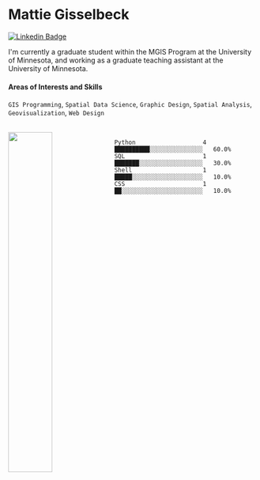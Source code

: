<h1 align="left">Mattie Gisselbeck</h1>


[![Linkedin Badge](https://img.shields.io/badge/-mattiegisselbeck-blue?style=flat-square&logo=Linkedin&logoColor=white&link=https://www.linkedin.com/in/mattiegisselbeck/)](https://www.linkedin.com/in/mattiegisselbeck/)

I'm currently a graduate student within the MGIS Program at the University of Minnesota, and working as a graduate teaching assistant at the University of Minnesota.


#### Areas of Interests and Skills
`GIS Programming`, `Spatial Data Science`, `Graphic Design`, `Spatial Analysis`, `Geovisualization`, `Web Design`

<br>
<a href="https://github.com/mattiegisselbeck/github-readme-stats"><img align="left" width="42%" src="https://github-readme-stats.vercel.app/api/top-langs/?username=mattiegisselbeck&layout=compact&theme=github_dark" /></a>


```text
Python                   4                   ██████████░░░░░░░░░░░░░░░   60.0% 
SQL                      1                   ███████░░░░░░░░░░░░░░░░░░   30.0% 
Shell                    1                   █████░░░░░░░░░░░░░░░░░░░░   10.0% 
CSS                      1                   ██░░░░░░░░░░░░░░░░░░░░░░░   10.0%
```
